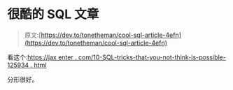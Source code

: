 # 很酷的 SQL 文章

> 原文:[https://dev.to/tonetheman/cool-sql-article-4efn](https://dev.to/tonetheman/cool-sql-article-4efn)

看这个:[https://jax enter . com/10-SQL-tricks-that-you-not-think-is-possible-125934 . html](https://jaxenter.com/10-sql-tricks-that-you-didnt-think-were-possible-125934.html)

分形很好。